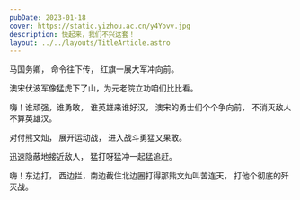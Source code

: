 ```yaml
---
pubDate: 2023-01-18
cover: https://static.yizhou.ac.cn/y4Yovv.jpg
description: 快起来，我们不兴这套！
layout: ../../layouts/TitleArticle.astro
---
```


马国务卿， 命令往下传， 红旗一展大军冲向前。

澳宋伏波军像猛虎下了山，为元老院立功咱们比比看。

嗨！谁顽强，谁勇敢， 谁英雄来谁好汉， 澳宋的勇士们个个争向前， 不消灭敌人不算英雄汉。

对付熊文灿， 展开运动战， 进入战斗勇猛又果敢。

迅速隐蔽地接近敌人， 猛打呀猛冲一起猛追赶。

嗨！东边打， 西边拦，南边截住北边圈打得那熊文灿叫苦连天， 打他个彻底的歼灭战。
